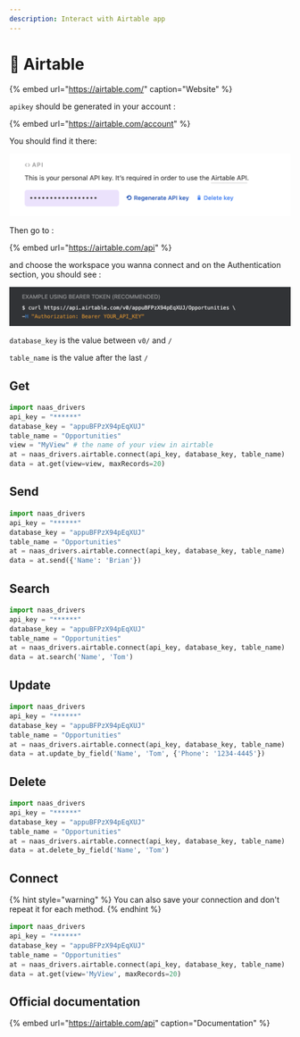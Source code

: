 ```yaml
---
description: Interact with Airtable app
---
```


# 💨 Airtable

{% embed url="https://airtable.com/" caption="Website" %}

`apikey` should be generated in your account :

{% embed url="https://airtable.com/account" %}

You should find it there:

![Screenshot of account API section](.gitbook/assets/screenshot-2020-11-02-at-13.34.30.png)

Then go to :

{% embed url="https://airtable.com/api" %}

 and choose the workspace you wanna connect and on the Authentication section, you should see :

![Screenshot of official doc](.gitbook/assets/screenshot-2020-11-02-at-13.30.21.png)

`database_key` is the value between `v0/` and `/` 

`table_name` is the value after the last `/` 

## Get

```python
import naas_drivers
api_key = "******"
database_key = "appuBFPzX94pEqXUJ"
table_name = "Opportunities"
view = "MyView" # the name of your view in airtable
at = naas_drivers.airtable.connect(api_key, database_key, table_name)
data = at.get(view=view, maxRecords=20)
```

## Send

```python
import naas_drivers
api_key = "******"
database_key = "appuBFPzX94pEqXUJ"
table_name = "Opportunities"
at = naas_drivers.airtable.connect(api_key, database_key, table_name)
data = at.send({'Name': 'Brian'})
```

## Search

```python
import naas_drivers
api_key = "******"
database_key = "appuBFPzX94pEqXUJ"
table_name = "Opportunities"
at = naas_drivers.airtable.connect(api_key, database_key, table_name)
data = at.search('Name', 'Tom')
```

## Update

```python
import naas_drivers
api_key = "******"
database_key = "appuBFPzX94pEqXUJ"
table_name = "Opportunities"
at = naas_drivers.airtable.connect(api_key, database_key, table_name)
data = at.update_by_field('Name', 'Tom', {'Phone': '1234-4445'})
```

## Delete

```python
import naas_drivers
api_key = "******"
database_key = "appuBFPzX94pEqXUJ"
table_name = "Opportunities"
at = naas_drivers.airtable.connect(api_key, database_key, table_name)
data = at.delete_by_field('Name', 'Tom')
```

## Connect

{% hint style="warning" %}
You can also save your connection and don't repeat it for each method.
{% endhint %}

```python
import naas_drivers
api_key = "******"
database_key = "appuBFPzX94pEqXUJ"
table_name = "Opportunities"
at = naas_drivers.airtable.connect(api_key, database_key, table_name)
data = at.get(view='MyView', maxRecords=20)
```

## Official documentation

{% embed url="https://airtable.com/api" caption="Documentation" %}

